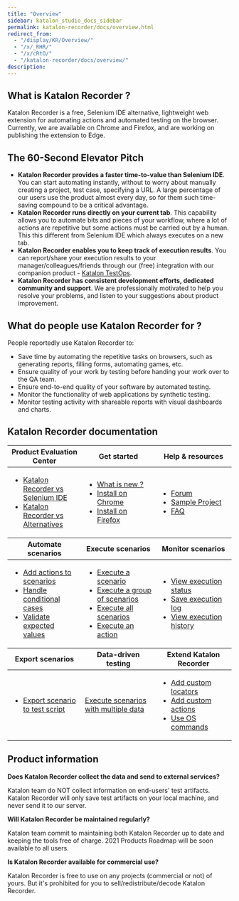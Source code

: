 ```yaml
---
title: "Overview"
sidebar: katalon_studio_docs_sidebar
permalink: katalon-recorder/docs/overview.html
redirect_from:
  - "/display/KR/Overview/"
  - "/x/_RHR/"
  - "/x/cRtO/"
  - "/katalon-recorder/docs/overview/"
description:
---
```


## What is Katalon Recorder ?

Katalon Recorder is a free, Selenium IDE alternative, lightweight web extension for automating actions and automated testing on the browser. Currently, we are available on Chrome and Firefox, and are working on publishing the extension to Edge.

## The 60-Second Elevator Pitch

- **Katalon Recorder provides a faster time-to-value than Selenium IDE**. You can start automating instantly, without to worry about manually creating a project, test case, specifying a URL. A large percentage of our users use the product almost every day, so for them such time-saving compound to be a critical advantage.
- **Katalon Recorder runs directly on your current tab**. This capability allows you to automate bits and pieces of your workflow, where a lot of actions are repetitive but some actions must be carried out by a human. This this different from Selenium IDE which always executes on a new tab.
- **Katalon Recorder enables you to keep track of execution results**. You can report/share your execution results to your manager/colleagues/friends through our (free) integration with our companion product - [Katalon TestOps](https://docs.katalon.com/katalon-analytics/docs/overview.html).
- **Katalon Recorder has consistent development efforts, dedicated community and support**. We are professionally motivated to help you resolve your problems, and listen to your suggestions about product improvement.

## What do people use Katalon Recorder for ?

People reportedly use Katalon Recorder to:

- Save time by automating the repetitive tasks on browsers, such as generating reports, filling forms, automating games, etc.
- Ensure quality of your work by testing before handing your work over to the QA team.
- Ensure end-to-end quality of your software by automated testing.
- Monitor the functionality of web applications by synthetic testing.
- Monitor testing activity with shareable reports with visual dashboards and charts.

## Katalon Recorder documentation

<table class="top-vertical-align-table">
    <thead>
        <tr>
            <th style="width:33%"><strong>Product Evaluation Center</strong></th>
            <th style="width:33%"><strong>Get started</strong></th>
            <th><strong>Help & resources</strong></th>
        </tr>
    </thead>
    <tbody>
        <tr>
            <td>
                <ul>
                    <li><a href="./katalon-recorder-vs-selenium-ide.html">Katalon Recorder vs Selenium IDE</a>
                    </li>
                    <li><a href="./katalon-recorder-vs-alternatives.html">Katalon Recorder vs Alternatives</a>
                    </li>                                 
                </ul>
            </td>
            <td>
                <ul>
                    <li><a href="./release-notes.html">What is new ?</a>
                    </li>
                    <li><a href="https://chrome.google.com/webstore/detail/katalon-recorder-selenium/ljdobmomdgdljniojadhoplhkpialdid">Install on Chrome</a>
                    </li>
                    <li><a href="https://addons.mozilla.org/en-US/firefox/addon/katalon-automation-record/">Install on Firefox</a>
                    </li>                                        
                </ul>
            </td>
            <td>
                <ul>
                    <li><a href="https://forum.katalon.com/c/katalon-recorder">Forum</a>
                    </li>
                    <li><a href="./samples.html">Sample Project</a>
                    </li>
                    <li><a href="./faq-and-troubleshooting-instructions.html">FAQ</a>
                    </li>                                        
                </ul>
            </td>
    </tbody>
    <thead>
        <tr>
            <th><strong>Automate scenarios</strong></th>
            <th><strong>Execute scenarios</strong></th>
            <th><strong>Monitor scenarios</strong></th>
        </tr>
    </thead>
    <tbody>
        <tr>
            <td>
                <ul>
                    <li><a href="./automate-scenarios.html">Add actions to scenarios</a>
                    </li>
                    <li><a href="./conditional-cases.html">Handle conditional cases</a>
                    </li>
                    <li><a href="./validate-expected-values.html">Validate expected values</a>
                    </li>                                        
                </ul>
            </td>
            <td>
                <ul>
                    <li><a href="./execute-scenarios.html#execute-a-scenario">Execute a scenario</a>
                    </li>
                    <li><a href="./execute-scenarios.html#execute-a-group-of-scenarios">Execute a group of scenarios</a>
                    </li>
                    <li><a href="./execute-scenarios.html#execute-all-scenarios">Execute all scenarios</a>
                    </li> 
                    <li><a href="./execute-scenarios.html#execute-an-action">Execute an action</a>
                    </li>   
                </ul>  
            </td>
            <td>
                <ul>
                    <li><a href="./auto-backup.html#view-execution-status">View execution status</a>
                    </li>
                    <li><a href="./auto-backup.html#save-execution-log">Save execution log</a>
                    </li>
                    <li><a href="./auto-backup.html#view-execution-history-with-testops">View execution history</a>
                    </li>                                        
                </ul>
            </td>
        </tr>
    </tbody>
    <thead>
        <tr>
            <th><strong>Export scenarios</strong></th>
            <th><strong>Data-driven testing</strong></th>
            <th><strong>Extend Katalon Recorder</strong></th>
        </tr>
    </thead>
    <tbody>
        <tr>
            <td>
                <ul>
                    <li><a href="./export-test-script.html">Export scenario to test script</a>
                    </li>                   
                </ul>
            </td>
            <td>
                <a href="./data-driven-execution.html">Execute scenarios with multiple data</a>
            </td>
            <td>
                <ul>
                    <li><a href="./extension-scripts-aka-user-extensionsjs-for-custom-locator-builders-and-actions.html#locator-builders">Add custom locators</a>
                    </li>
                    <li><a href="./extension-scripts-aka-user-extensionsjs-for-custom-locator-builders-and-actions.html#actions">Add custom actions</a>
                    </li>
                    <li><a href="./katalon-recorder-helper-tool.html#executing-os-commands">Use OS commands</a>
                    </li>                                        
                </ul>
            </td>
        </tr>
    </tbody>
</table>

## Product information

**Does Katalon Recorder collect the data and send to external services?**

Katalon team do NOT collect information on end-users' test artifacts. Katalon Recorder will only save test artifacts on your local machine, and never send it to our server.

**Will Katalon Recorder be maintained regularly?**

Katalon team commit to maintaining both Katalon Recorder up to date and keeping the tools free of charge. 2021 Products Roadmap will be soon available to all users.

**Is Katalon Recorder available for commercial use?**

Katalon Recorder is free to use on any projects (commercial or not) of yours. But it's prohibited for you to sell/redistribute/decode Katalon Recorder.

